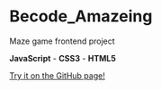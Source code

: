 # Becode_Amazeing

Maze game frontend project

**JavaScript** - **CSS3** - **HTML5**

[Try it on the GitHub page!](https://victort-github.github.io/Becode_Amazeing/)

